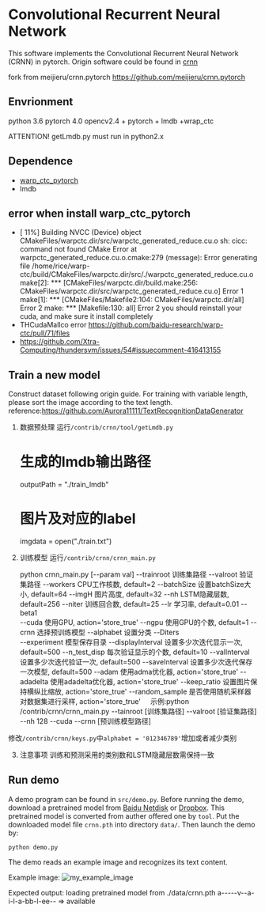 Convolutional Recurrent Neural Network
======================================

This software implements the Convolutional Recurrent Neural Network (CRNN) in pytorch.
Origin software could be found in [crnn](https://github.com/bgshih/crnn)

fork from meijieru/crnn.pytorch https://github.com/meijieru/crnn.pytorch

Envrionment 
--------
python 3.6
pytorch 4.0
opencv2.4 + pytorch + lmdb +wrap_ctc

ATTENTION!
getLmdb.py must run in python2.x

Dependence
----------
* [warp_ctc_pytorch](https://github.com/SeanNaren/warp-ctc/tree/pytorch_bindings/pytorch_binding)
* lmdb

error when install warp_ctc_pytorch
----------
* [ 11%] Building NVCC (Device) object CMakeFiles/warpctc.dir/src/warpctc_generated_reduce.cu.o
 sh: cicc: command not found
  CMake Error at warpctc_generated_reduce.cu.o.cmake:279 (message):
  Error generating file
  /home/rice/warp-ctc/build/CMakeFiles/warpctc.dir/src/./warpctc_generated_reduce.cu.o
 make[2]: *** [CMakeFiles/warpctc.dir/build.make:256: CMakeFiles/warpctc.dir/src/warpctc_generated_reduce.cu.o] Error 1
 make[1]: *** [CMakeFiles/Makefile2:104: CMakeFiles/warpctc.dir/all] Error 2
 make: *** [Makefile:130: all] Error 2               you should reinstall your cuda, and make sure it install completely
* THCudaMallco error      https://github.com/baidu-research/warp-ctc/pull/71/files
* https://github.com/Xtra-Computing/thundersvm/issues/54#issuecomment-416413155

Train a new model
-----------------
Construct dataset following origin guide. For training with variable length, please sort the image according to the text length. reference:https://github.com/Aurora11111/TextRecognitionDataGenerator

1. 数据预处理
运行`/contrib/crnn/tool/getLmdb.py`

    # 生成的lmdb输出路径
    outputPath = "./train_lmdb"
    # 图片及对应的label
    imgdata = open("./train.txt")

2. 训练模型
运行`/contrib/crnn/crnn_main.py`

    python crnn_main.py [--param val]
    --trainroot        训练集路径
    --valroot          验证集路径
    --workers          CPU工作核数, default=2
    --batchSize        设置batchSize大小, default=64
    --imgH             图片高度, default=32
    --nh               LSTM隐藏层数, default=256
    --niter            训练回合数, default=25
    --lr               学习率, default=0.01
    --beta1             
    --cuda             使用GPU, action='store_true'
    --ngpu             使用GPU的个数, default=1
    --crnn             选择预训练模型
    --alphabet         设置分类
    --Diters            
    --experiment        模型保存目录
    --displayInterval   设置多少次迭代显示一次, default=500
    --n_test_disp        每次验证显示的个数, default=10
    --valInterval        设置多少次迭代验证一次, default=500
    --saveInterval       设置多少次迭代保存一次模型, default=500
    --adam               使用adma优化器, action='store_true'
    --adadelta           使用adadelta优化器, action='store_true'
    --keep_ratio         设置图片保持横纵比缩放, action='store_true'
    --random_sample      是否使用随机采样器对数据集进行采样, action='store_true'
    
示例:python /contrib/crnn/crnn_main.py --tainroot [训练集路径] --valroot [验证集路径] --nh 128 --cuda --crnn [预训练模型路径] 

修改`/contrib/crnn/keys.py`中`alphabet = '012346789'`增加或者减少类别

3. 注意事项
训练和预测采用的类别数和LSTM隐藏层数需保持一致

Run demo
--------
A demo program can be found in ``src/demo.py``. Before running the demo, download a pretrained model
from [Baidu Netdisk](https://pan.baidu.com/s/1pLbeCND) or [Dropbox](https://www.dropbox.com/s/dboqjk20qjkpta3/crnn.pth?dl=0). 
This pretrained model is converted from auther offered one by ``tool``.
Put the downloaded model file ``crnn.pth`` into directory ``data/``. Then launch the demo by:

    python demo.py

The demo reads an example image and recognizes its text content.

Example image:
![my_example_image](./data/demo.png)

Expected output:
    loading pretrained model from ./data/crnn.pth
    a-----v--a-i-l-a-bb-l-ee-- => available

